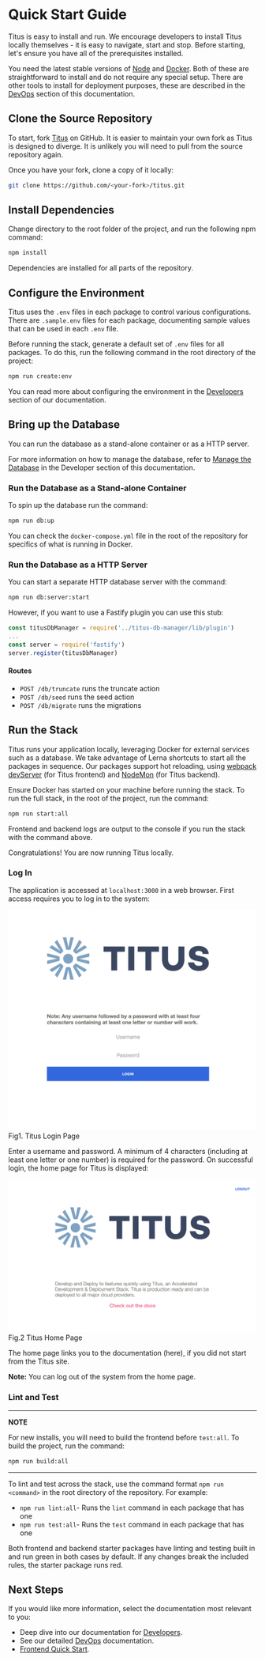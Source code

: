 # Quick Start Guide

Titus is easy to install and run. We encourage developers to install Titus locally themselves - it is easy to navigate, start and stop. Before starting, let's ensure you have all of the prerequisites installed.

You need the latest stable versions of [Node] and [Docker]. Both of these are straightforward to install and do not require any special setup. There are other tools to install for deployment purposes, these are described in the [DevOps] section of this documentation.

## Clone the Source Repository

To start, fork [Titus] on GitHub. It is easier to maintain your own fork as Titus is designed to diverge. It is unlikely you will need to pull from the source repository again.

Once you have your fork, clone a copy of it locally:

```sh
git clone https://github.com/<your-fork>/titus.git
```

## Install Dependencies

Change directory to the root folder of the project, and run the following npm command:

```sh
npm install
```

Dependencies are installed for all parts of the repository.

## Configure the Environment

Titus uses the `.env` files in each package to control various configurations. There are `.sample.env` files for each package, documenting sample values that can be used in each `.env` file.

Before running the stack, generate a default set of `.env` files for all packages. To do this, run the following command in the root directory of the project:

```sh
npm run create:env
```

You can read more about configuring the environment in the [Developers][developersbe] section of our documentation.

## Bring up the Database

You can run the database as a stand-alone container or as a HTTP server.

For more information on how to manage the database, refer to [Manage the Database] in the Developer section of this documentation.

### Run the Database as a Stand-alone Container

To spin up the database run the command:

```sh
npm run db:up
```

You can check the `docker-compose.yml` file in the root of the repository for specifics of what is running in Docker.

### Run the Database as a HTTP Server

You can start a separate HTTP database server with the command:

```sh
npm run db:server:start
```

However, if you want to use a Fastify plugin you can use this stub:

```js
const titusDbManager = require('../titus-db-manager/lib/plugin')
...
const server = require('fastify')
server.register(titusDbManager)
```

#### Routes

- `POST /db/truncate` runs the truncate action
- `POST /db/seed` runs the seed action
- `POST /db/migrate` runs the migrations

## Run the Stack

Titus runs your application locally, leveraging Docker for external services such as a database.
We take advantage of Lerna shortcuts to start all the packages in sequence.
Our packages support hot reloading, using [webpack devServer][webpack-dev-server] (for Titus frontend) and [NodeMon] (for Titus backend).

Ensure Docker has started on your machine before running the stack.
To run the full stack, in the root of the project, run the command:

```sh
npm run start:all
```

Frontend and backend logs are output to the console if you run the stack with the command above.

Congratulations! You are now running Titus locally.

### Log In

The application is accessed at `localhost:3000` in a web browser. First access requires you to log in to the system:

![x](../img/titus-login.png)
Fig1. Titus Login Page

Enter a username and password. A minimum of 4 characters (including at least one letter or one number) is required for the password. On successful login, the home page for Titus is displayed:

![x](../img/titus-home-page.png)
Fig.2 Titus Home Page

The home page links you to the documentation (here), if you did not start from the Titus site.

**Note:** You can log out of the system from the home page.

### Lint and Test

---
**NOTE**

For new installs, you will need to build the frontend before `test:all`. To build the project, run the command:


```bash
npm run build:all
```
---


To lint and test across the stack, use the command format `npm run <command>` in the root directory of the repository. For example:

- `npm run lint:all`- Runs the `lint` command in each package that has one
- `npm run test:all`- Runs the `test` command in each package that has one

Both frontend and backend starter packages have linting and testing built in and run green in both cases by default. If any changes break the included rules, the starter package runs red.

## Next Steps

If you would like more information, select the documentation most relevant to you:

- Deep dive into our documentation for [Developers].
- See our detailed [DevOps] documentation.
- [Frontend Quick Start](developers/packages/titus-frontend/?id=quick-start).

<!-- External Links -->

[docker]: https://docs.docker.com/install/#supported-platforms
[node]: https://nodejs.org/en/
[npm]: https://www.npmjs.com/get-npm
[titus]: https://github.com/nearform/titus
[webpack-dev-server]: https://webpack.js.org/configuration/dev-server
[nodemon]: https://nodemon.io

<!-- Internal Links -->

[devops]: devops/
[developers]: developers/
[manage the database]: developers/packages/titus-db-manager/?id=manage-the-database
[developersbe]: developers/?id=backend-package

